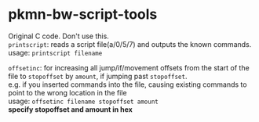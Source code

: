 # pkmn-bw-script-tools
Original C code. Don't use this. \
``printscript``: reads a script file(a/0/5/7) and outputs the known commands.\
usage: ``printscript filename``

``offsetinc``: for increasing all jump/if/movement offsets from the start of the file to ``stopoffset`` by ``amount``, if jumping past ``stopoffset``.\
e.g. if you inserted commands into the file, causing existing commands to point to the wrong location in the file\
usage: ``offsetinc filename stopoffset amount``\
**specify stopoffset and amount in hex**
